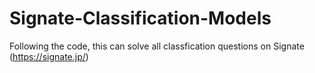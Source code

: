 # Signate-Classification-Models
Following the code, this can solve all classfication questions on Signate (https://signate.jp/)
